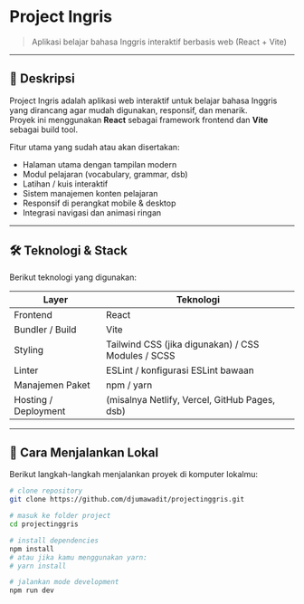 # Project Ingris

> Aplikasi belajar bahasa Inggris interaktif berbasis web (React + Vite)

---

## 📖 Deskripsi

Project Ingris adalah aplikasi web interaktif untuk belajar bahasa Inggris yang dirancang agar mudah digunakan, responsif, dan menarik.  
Proyek ini menggunakan **React** sebagai framework frontend dan **Vite** sebagai build tool.  

Fitur utama yang sudah atau akan disertakan:  
- Halaman utama dengan tampilan modern  
- Modul pelajaran (vocabulary, grammar, dsb)  
- Latihan / kuis interaktif  
- Sistem manajemen konten pelajaran  
- Responsif di perangkat mobile & desktop  
- Integrasi navigasi dan animasi ringan  

---

## 🛠 Teknologi & Stack

Berikut teknologi yang digunakan:

| Layer | Teknologi |
|---|---|
| Frontend | React |
| Bundler / Build | Vite |
| Styling | Tailwind CSS (jika digunakan) / CSS Modules / SCSS |
| Linter | ESLint / konfigurasi ESLint bawaan |
| Manajemen Paket | npm / yarn |
| Hosting / Deployment | (misalnya Netlify, Vercel, GitHub Pages, dsb) |

---

## 🚀 Cara Menjalankan Lokal

Berikut langkah-langkah menjalankan proyek di komputer lokalmu:

```bash
# clone repository
git clone https://github.com/djumawadit/projectinggris.git

# masuk ke folder project
cd projectinggris

# install dependencies
npm install
# atau jika kamu menggunakan yarn:
# yarn install

# jalankan mode development
npm run dev
